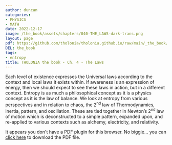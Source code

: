 ```yaml
---
author: duncan
categories:
- PHYSICS
- MATH
date: 2022-12-17
image: /the_book/assets/chapters/040-THE_LAWS-dark-trans.png
layout: page
pdf: https://github.com/tholonia/tholonia.github.io/raw/main/_the_book/assets/chapters/040-THE_LAWS.pdf
DEL: the_book
tags:
- entropy
title: THOLONIA the book - Ch. 4 - The Laws
---
```


Each level of existence expresses the Universal laws according to the context and local laws it exists within.  If awareness is an expression of energy, then we should expect to see these laws in action, but in a different context.  Entropy is as much a philosophical concept as it is a physics concept as it is the law of balance.  We look at entropy from various perspectives and in relation to chaos, the 2<sup>nd</sup> law of Thermodynamics, inertia, pattern, and oscillation.  These are tied together in Newton’s 2<sup>nd</sup> law of motion which is deconstructed to a simple pattern, expanded upon, and re-applied to various contexts such as alchemy, electricity, and relativity.  

<!--more-->

<object data='{{ page.pdf }}#zoom=100%' width='100%' height='1000' type='application/pdf'><p>It appears you don't have a PDF plugin for this browser. No biggie... you can <a href='{{ page.pdf }}'> click here</a> to download the PDF file.</p></object>
